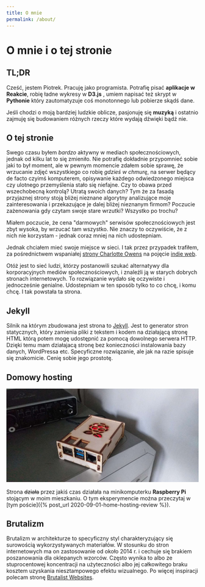 ```yaml
---
title: O mnie
permalink: /about/
---
```


<h1 class="page-title"> O mnie i o tej stronie</h1>

## TL;DR

Cześć, jestem Piotrek. Pracuję jako programista. Potrafię pisać **aplikacje w Reakcie**, robię ładne wykresy w **D3.js** , umiem napisać też skrypt w **Pythonie** który zautomatyzuje coś monotonnego lub pobierze skądś dane.

Jeśli chodzi o moją bardziej ludzkie oblicze, pasjonuję się **muzyką** i ostatnio zajmuję się budowaniem różnych rzeczy które wydają dźwięki bądź nie.


## O tej stronie

Swego czasu byłem _bardzo_ aktywny w mediach społecznościowych, jednak od kilku lat to się zmieniło. Nie potrafię dokładnie przypomnieć sobie jaki to był moment, ale w pewnym momencie zdałem sobie sprawę, że wrzucanie zdjęć wszystkiego co robię _gdzieś w chmurę_, na serwer będący de facto czyimś komputerem, opisywanie każdego odwiedzonego miejsca czy ulotnego przemyślenia stało się niefajne. Czy to obawa przed wszechobecną kontrolą? Utratą swoich danych? Tym że za fasadą przyjaznej strony stoją bliżej nieznane algorytny analizujące moje zainteresowania i przekazujące je dalej bliżej nieznanym firmom? Poczucie zażenowania gdy czytam swoje stare wrzutki? Wszystko po trochu?

Miałem poczucie, że cena "darmowych" serwisów społecznościowych jest zbyt wysoka, by wrzucać tam wszystko. Nie znaczy to oczywiście, że z nich nie korzystam - jednak coraz mniej na nich udostepniam.

Jednak chciałem mieć swoje miejsce w sieci. I tak przez przypadek trafiłem, za pośrednictwem wspaniałej [strony Charlotte Owens](https://www.sonniesedge.co.uk/) na pojęcie [indie web](https://indieweb.org/why).

Otóż jest to sieć ludzi, którzy postanowili szukać alternatywy dla korporacyjnych mediów społecznościowych, i znaleźli ją w starych dobrych stronach internetowych. To rozwiązanie wydało się oczywiste i jednocześnie genialne. Udostepniam w ten sposób tylko to co chcę, i komu chcę. I tak powstała ta strona.

## Jekyll

Silnik na którym zbudowana jest strona to [Jekyll](https://www.jekyllrb.com). Jest to generator stron statycznych, który zamienia pliki z tekstem i kodem na działającą stronę HTML którą potem mogę udostępnić za pomocą dowolnego serwera HTTP. Dzięki temu mam działajacą stronę bez konieczności instalowania bazy danych, WordPressa etc. Specyficzne rozwiązanie, ale jak na razie spisuje się znakomicie. Cenię sobie jego prostotę.

## Domowy hosting

![my server](/img/pi2min.jpg)

Strona ~~działa~~ przez jakiś czas działała na minikomputerku **Raspberry Pi** stojącym w moim mieszkaniu. O tym eksperymencie można przeczytaj w [tym poście]({% post_url 2020-09-01-home-hosting-review %}).


## Brutalizm

Brutalizm w architekturze to specyficzny styl charakteryzujący się surowością wykorzystywanych materiałów. W stosunku do stron internetowych ma on zastosowanie od około 2014 r. i cechuje się brakiem poszanowania dla oklepanych wzorców. Często wynika to albo ze stuprocentowej koncentracji na użyteczności albo jej całkowitego braku kosztem uzyskania niesztampowego efektu wizualnego. Po więcej inspiracji polecam stronę [Brutalist Websites](https://brutalistwebsites.com).
